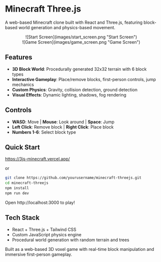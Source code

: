 # Minecraft Three.js

A web-based Minecraft clone built with React and Three.js, featuring block-based world generation and physics-based movement.

<div style="text-align: center;">
  ![Start Screen](images/start_screen.png "Start Screen")
</div>

<div style="text-align: center;">
  ![Game Screen](images/game_screen.png "Game Screen")
</div>

## Features

- **3D Block World**: Procedurally generated 32x32 terrain with 6 block types
- **Interactive Gameplay**: Place/remove blocks, first-person controls, jump mechanics
- **Custom Physics**: Gravity, collision detection, ground detection
- **Visual Effects**: Dynamic lighting, shadows, fog rendering

## Controls

- **WASD**: Move | **Mouse**: Look around | **Space**: Jump
- **Left Click**: Remove block | **Right Click**: Place block
- **Numbers 1-6**: Select block type

## Quick Start

https://3js-minecraft.vercel.app/

or

```bash
git clone https://github.com/yourusername/minecraft-threejs.git
cd minecraft-threejs
npm install
npm run dev
```

Open http://localhost:3000 to play!

## Tech Stack

- React + Three.js + Tailwind CSS
- Custom JavaScript physics engine
- Procedural world generation with random terrain and trees

Built as a web-based 3D voxel game with real-time block manipulation and immersive first-person gameplay.